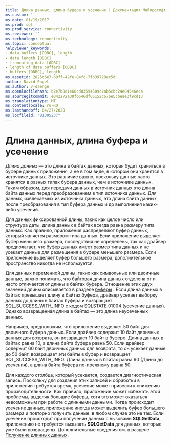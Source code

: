 ```yaml
---
title: Длина данных, длина буфера и усечение | Документация Майкрософт
ms.custom: ''
ms.date: 01/19/2017
ms.prod: sql
ms.prod_service: connectivity
ms.reviewer: ''
ms.technology: connectivity
ms.topic: conceptual
helpviewer_keywords:
- data buffers [ODBC], length
- data length [ODBC]
- truncating data [ODBC]
- length of data buffers [ODBC]
- buffers [ODBC], length
ms.assetid: 2825c6e7-b9ff-42fe-84fc-7fb39728ac5d
author: David-Engel
ms.author: v-daenge
ms.openlocfilehash: b2e7b8d1e60cd83594509c2ab5cbc24e04546eca
ms.sourcegitcommit: e042272a38fb646df05152c676e5cbeae3f9cd13
ms.translationtype: MT
ms.contentlocale: ru-RU
ms.lasthandoff: 04/27/2020
ms.locfileid: "81305237"
---
```

# <a name="data-length-buffer-length-and-truncation"></a>Длина данных, длина буфера и усечение
*Длина данных* — это длина в байтах данных, которая будет храниться в буфере данных приложения, а не в том виде, в котором они хранятся в источнике данных. Это различие важно, поскольку данные часто хранятся в разных типах буфера данных, чем в источнике данных. Таким образом, для передачи данных в источник данных это длина байта данных перед преобразованием в тип источника данных. Для данных, извлекаемых из источника данных, это длина байта данных после преобразования в тип буфера данных и до выполнения каких-либо усечений.  
  
 Для данных фиксированной длины, таких как целое число или структура даты, длина данных в байтах всегда равна размеру типа данных. Как правило, приложения распределяют буфер данных, который является размером типа данных. Если приложение выделяет буфер меньшего размера, последствия не определены, так как драйвер предполагает, что буфер данных имеет размер типа данных и не усекает данные для размещения в буфере меньшего размера. Если приложение выделяет буфер большего размера, дополнительное пространство никогда не используется.  
  
 Для данных переменной длины, таких как символьные или двоичные данные, важно понимать, что байтовая длина данных отделена от и часто отличается от длины в байтах буфера. Отношение этих двух значений длины описывается в разделе [буферы](../../../odbc/reference/develop-app/buffers.md) . Если длина данных в байтах превышает длину в байтах буфера, драйвер усекает выборку данных до длины в байтах буфера и возвращает SQL_SUCCESS_WITH_INFO с кодом SQLSTATE 01004 (усечение данных). Однако возвращенная длина в байтах — это длина неусеченных данных.  
  
 Например, предположим, что приложение выделяет 50 байт для двоичного буфера данных. Если драйвер содержит 10 байт двоичных данных для возврата, он возвращает 10 байт в буфере. Длина данных в байтах равна 10, а длина байта буфера равна 50. Если драйвер содержит 60 байт двоичных данных для возврата, то он усекает данные до 50 байт, возвращает эти байты в буфер и возвращает SQL_SUCCESS_WITH_INFO. Длина данных в байтах равна 60 (Длина до усечения), а длина байта буфера по-прежнему равна 50.  
  
 Для каждого столбца, который усекается, создается диагностическая запись. Поскольку для создания этих записей и обработки в приложении требуется время, усечение может привести к снижению производительности. Как правило, приложение может избежать этой проблемы, выделяя большие буферы, хотя это может оказаться невозможным при работе с длинными данными. Когда происходит усечение данных, приложение иногда может выделить буфер большего размера и повторно получить данные. в любом случае это не так. Если усечение происходит при получении данных с вызовами **SQLGetData**, приложению не требуется вызывать **SQLGetData** для данных, которые уже были возвращены. Дополнительные сведения см. в разделе [Получение длинных данных](../../../odbc/reference/develop-app/getting-long-data.md).
